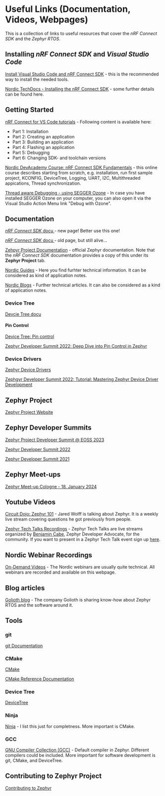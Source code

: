 # Useful Links (Documentation, Videos, Webpages)

This is a collection of links to useful resources that cover the _nRF Connect SDK_ and the _Zephyr RTOS_. 

## Installing _nRF Connect SDK_ and _Visual Studio Code_

[Install Visual Studio Code and nRF Connect SDK](https://www.youtube.com/watch?v=EAJdOqsL9m8&list=PLx_tBuQ_KSqEt7NK-H7Lu78lT2OijwIMl&index=1&pp=iAQB) - this is the recommended way to install the needed tools. 

[Nordic TechDocs - Installing the nRF Connect SDK](https://docs.nordicsemi.com/bundle/ncs-latest/page/nrf/installation.html) - some further details can be found here.

## Getting Started

[nRF Connect for VS Code tutorials](https://www.youtube.com/playlist?list=PLx_tBuQ_KSqEt7NK-H7Lu78lT2OijwIMl) - Following content is available here:
- Part 1: Installation
- Part 2: Creating an application
- Part 3: Building an application
- Part 4: Flashing an application
- Part 5: Debugging
- Part 6: Changing SDK- and toolchain versions

[Nordic DevAcademy Course:  nRF Connect SDK Fundamentals](https://academy.nordicsemi.com/courses/nrf-connect-sdk-fundamentals/) - this online course describes starting from scratch, e.g. installation, run first sample project, KCONFIG, DeviceTree, Logging, UART, I2C, Multithreaded appications, Thread synchronization.

[Thread aware Debugging - using SEGGER Ozone](https://devzone.nordicsemi.com/nordic/nordic-blog/b/blog/posts/thread-aware-debugging-with-nrf-connect-sdk) - In case you have installed SEGGER Ozone on your computer, you can also open it via the Visual Studio Action Menu link "Debug with Ozone". 

## Documentation

[_nRF Connect SDK_ docu ](https://docs.nordicsemi.com/bundle/ncs-latest/page/nrf/index.html) - new page! Better use this one!

[_nRF Connect SDK_ docu ](https://developer.nordicsemi.com/nRF_Connect_SDK/doc/latest/nrf/index.html) - old page, but still alive...

[Zehpyr Project Documentation](https://docs.zephyrproject.org/latest/index.html) - official Zephyr documentation. Note that the _nRF Connect SDK_ documentation provides a copy of this under its __Zephyr Project__ tab.

[Nordic Guides](https://devzone.nordicsemi.com/guides/) - Here you find furhter technical information. It can be considered as kind of application notes. 

[Nordic Blogs](https://devzone.nordicsemi.com/nordic/nordic-blog/b/blog) - Further technical articles. It can also be considered as a kind of application notes.

### Device Tree

[Devcie Tree docu](https://developer.nordicsemi.com/nRF_Connect_SDK/doc/latest/zephyr/build/dts/index.html)

#### Pin Control

[Device Tree: Pin control](https://developer.nordicsemi.com/nRF_Connect_SDK/doc/latest/zephyr/hardware/pinctrl/index.html)

[Zephyr Developer Summit 2022: Deep Dive into Pin Control in Zephyr](https://www.youtube.com/watch?v=bcTekbGN-Pk)

### Device Drivers

[Zephyr Device Drivers](https://developer.nordicsemi.com/nRF_Connect_SDK/doc/latest/zephyr/kernel/drivers/index.html)

[Zephgyr Developer Summit 2022: Tutorial: Mastering Zephyr Device Driver Development](https://www.youtube.com/watch?v=o-f2qCd2AXo)

## Zephyr Project

[Zephyr Project Website](https://www.zephyrproject.org/)

## Zephyr Developer Summits

[Zephyr Project Developer Summit @ EOSS 2023](https://www.youtube.com/watch?v=v6kUPnKs4TU&list=PLbzoR-pLrL6rQLZttVSF_DwzncObtwyM3)

[Zephyr Developer Summit 2022](https://www.youtube.com/playlist?list=PLzRQULb6-ipFDwFONbHu-Qb305hJR7ICe)

[Zephyr Developer Summit 2021](https://www.youtube.com/playlist?list=PLzRQULb6-ipG39tVb-DEkIoSS5wQlbK6i)

## Zephyr Meet-ups

[Zephyr Meet-up Cologne - 18. January 2024](https://www.youtube.com/playlist?list=PLzRQULb6-ipHwJMH35w-P1UIpJ4d07Taj)

## Youtube Videos 

[Circuit Dojo: Zephyr 101](https://www.youtube.com/c/circuitdojo) - Jared Wolff is talking about Zephyr. It is a weekly live stream covering questions he got previously from people. 

[Zephyr Tech Talks Recordings](https://www.youtube.com/playlist?app=desktop&list=PLzRQULb6-ipGs9pwW1NusNO39FYeH7UND&si=CTU9sbV0-XfKJEIY) - Zephyr Tech Talks are live streams organized by [Benjamin Cabe](https://www.linkedin.com/in/benjamincabe/), Zephyr Developer Advocate, for the community. If you want to present in a Zephyr Tech Talk event sign up [here](https://docs.google.com/forms/d/e/1FAIpQLSfWAQ1faaOyFR4dvrbZuyrairjl_yHHQ93gZX8KbxCE4gPQvQ/viewform?pli=1). 

## Nordic Webinar Recordings

[On-Demand Videos](https://webinars.nordicsemi.com/on-demand) - The Nordic webinars are usually quite technical. All webinars are recorded and available on this webpage. 


## Blog articles

[Golioth blog](https://blog.golioth.io/) - The company Golioth is sharing know-how about Zephyr RTOS and the software around it. 


## Tools

### git

[git Documentation](https://git-scm.com/doc)

### CMake

[CMake](https://cmake.org/)  

[CMake Reference Documentation](https://cmake.org/cmake/help/latest/)

### Device Tree

[DeviceTree](https://www.devicetree.org/)

### Ninja

[Ninja](https://ninja-build.org/) - I list this just for completness. More important is CMake.

### GCC

[GNU Compiler Collection (GCC)](https://gcc.gnu.org/) - Default compiler in Zephyr. Different compilers could be included. More important for software development is git, CMake, and DeviceTree. 

## Contributing to Zephyr Project

[Contributing to Zephyr](https://docs.zephyrproject.org/latest/contribute/index.html)
